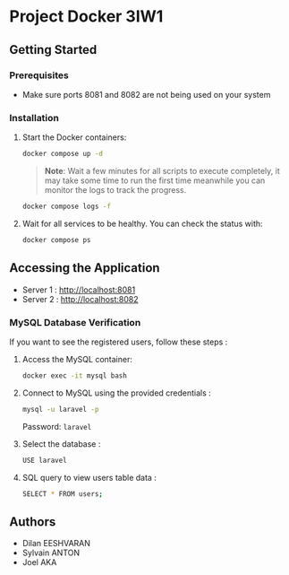 # Project Docker 3IW1

## Getting Started

### Prerequisites

* Make sure ports 8081 and 8082 are not being used on your system

### Installation

1. Start the Docker containers:

   ```bash
   docker compose up -d
   ```

   > **Note**: Wait a few minutes for all scripts to execute completely, it may take some time to run the first time meanwhile you can monitor the logs to track the progress.

   ```bash
   docker compose logs -f
   ```

2. Wait for all services to be healthy. You can check the status with:

   ```bash
   docker compose ps
   ```

## Accessing the Application

* Server 1 : [http://localhost:8081](http://localhost:8081)
* Server 2 : [http://localhost:8082](http://localhost:8082)

### MySQL Database Verification

If you want to see the registered users, follow these steps :

1. Access the MySQL container:

   ```bash
   docker exec -it mysql bash
   ```

2. Connect to MySQL using the provided credentials :

   ```bash
   mysql -u laravel -p
   ```

   Password: `laravel`

3. Select the database :

   ```bash
   USE laravel
   ```

4. SQL query to view users table data :

   ```bash
   SELECT * FROM users;
   ```

## Authors

* Dilan EESHVARAN
* Sylvain ANTON
* Joel AKA
